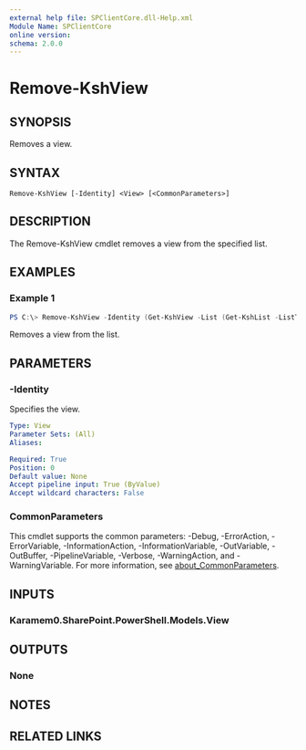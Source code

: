 ```yaml
---
external help file: SPClientCore.dll-Help.xml
Module Name: SPClientCore
online version:
schema: 2.0.0
---
```


# Remove-KshView

## SYNOPSIS
Removes a view.

## SYNTAX

```
Remove-KshView [-Identity] <View> [<CommonParameters>]
```

## DESCRIPTION
The Remove-KshView cmdlet removes a view from the specified list.

## EXAMPLES

### Example 1
```powershell
PS C:\> Remove-KshView -Identity (Get-KshView -List (Get-KshList -ListTitle 'Announcements') -ViewTitle 'My Items')
```

Removes a view from the list.

## PARAMETERS

### -Identity
Specifies the view.

```yaml
Type: View
Parameter Sets: (All)
Aliases:

Required: True
Position: 0
Default value: None
Accept pipeline input: True (ByValue)
Accept wildcard characters: False
```

### CommonParameters
This cmdlet supports the common parameters: -Debug, -ErrorAction, -ErrorVariable, -InformationAction, -InformationVariable, -OutVariable, -OutBuffer, -PipelineVariable, -Verbose, -WarningAction, and -WarningVariable. For more information, see [about_CommonParameters](http://go.microsoft.com/fwlink/?LinkID=113216).

## INPUTS

### Karamem0.SharePoint.PowerShell.Models.View

## OUTPUTS

### None

## NOTES

## RELATED LINKS
